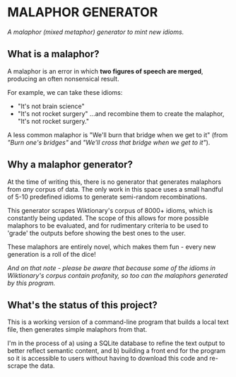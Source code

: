 # MALAPHOR GENERATOR

_A malaphor (mixed metaphor) generator to mint new idioms._

## What is a malaphor?
A malaphor is an error in which **two figures of speech are merged**, producing an often nonsensical result.

For example, we can take these idioms:
- "It's not brain science"
- "It's not rocket surgery"
...and recombine them to create the malaphor, "It's not rocket surgery."

A less common malaphor is "We'll burn that bridge when we get to it" (from _"Burn one's bridges"_ and _"We'll cross that bridge when we get to it"_). 

## Why a malaphor generator?
At the time of writing this, there is no generator that generates malaphors from _any_ corpus of data. The only work in this space uses a small handful of 5-10 predefined idioms to generate semi-random recombinations.

This generator scrapes Wiktionary's corpus of 8000+ idioms, which is constantly being updated. The scope of this allows for more possible malaphors to be evaluated, and for rudimentary criteria to be used to 'grade' the outputs before showing the best ones to the user.

These malaphors are entirely novel, which makes them fun - every new generation is a roll of the dice!

_And on that note - please be aware that because some of the idioms in Wiktionary's corpus contain profanity, so too can the malaphors generated by this program._

## What's the status of this project?
This is a working version of a command-line program that builds a local text file, then generates simple malaphors from that.

I'm in the process of a) using a SQLite database to refine the text output to better reflect semantic content, and b) building a front end for the program so it is accessible to users without having to download this code and re-scrape the data.
